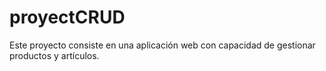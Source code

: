 # proyectCRUD
Este proyecto consiste en una aplicación web con capacidad de gestionar productos y artículos.
